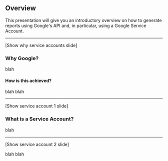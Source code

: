 Overview
--------

This presentation will give you an introductory overview on how to generate reports using Google's API and, in particular, using a Google Service Account.

---------------------------

[Show why service accounts slide]

### Why Google?

blah

#### How is this achieved?

blah blah

---

[Show service account 1 slide]

### What is a Service Account?

blah

---

[Show service account 2 slide]

blah blah
